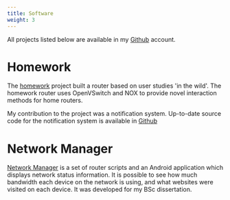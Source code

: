 ```yaml
---
title: Software
weight: 3
---
```

All projects listed below are available in my [Github](http://github.com/rjspencer1989) account.

# Homework
The [homework](http://github.com/homework) project built a router based on user studies 'in the wild'.
The homework router uses OpenVSwitch and NOX to provide novel interaction methods for home routers.

My contribution to the project was a notification system. Up-to-date source code for the notification system is
available in [Github](http://github.com/rjspencer1989/homework-notify)

# Network Manager
[Network Manager](http://github.com/rjspencer1989/NetworkManager) is a set of router scripts and an Android application
which displays network status information. It is possible to see how much bandwidth each device on the network
is using, and what websites were visited on each device. It was developed for my BSc dissertation.